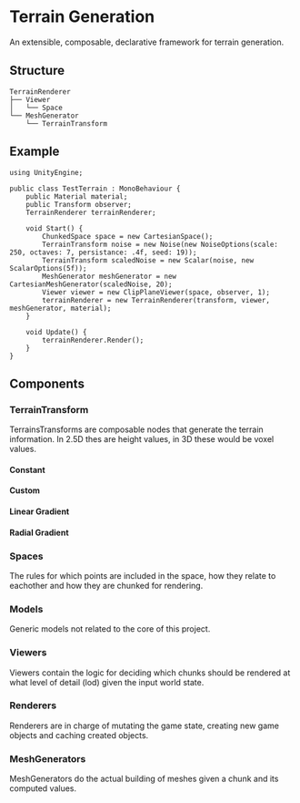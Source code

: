 ﻿# Terrain Generation

An extensible, composable, declarative framework for terrain generation.

## Structure

```
TerrainRenderer
├── Viewer
│   └── Space
└── MeshGenerator
    └── TerrainTransform
```

## Example

```
using UnityEngine;

public class TestTerrain : MonoBehaviour {
    public Material material;
    public Transform observer;
    TerrainRenderer terrainRenderer;

    void Start() {
        ChunkedSpace space = new CartesianSpace();
        TerrainTransform noise = new Noise(new NoiseOptions(scale: 250, octaves: 7, persistance: .4f, seed: 19));
        TerrainTransform scaledNoise = new Scalar(noise, new ScalarOptions(5f));
        MeshGenerator meshGenerator = new CartesianMeshGenerator(scaledNoise, 20);
        Viewer viewer = new ClipPlaneViewer(space, observer, 1);
        terrainRenderer = new TerrainRenderer(transform, viewer, meshGenerator, material);
    }

    void Update() {
        terrainRenderer.Render();
    }
}

```

## Components

### TerrainTransform

TerrainsTransforms are composable nodes that generate the terrain information. In 2.5D thes are height values, in 3D these would be voxel values.

#### Constant

#### Custom

#### Linear Gradient

#### Radial Gradient

### Spaces

The rules for which points are included in the space, how they relate to eachother and how they are chunked for rendering. 

### Models

Generic models not related to the core of this project.

### Viewers

Viewers contain the logic for deciding which chunks should be rendered at what level of detail (lod) given the input world state.

### Renderers

Renderers are in charge of mutating the game state, creating new game objects and caching created objects.

### MeshGenerators

MeshGenerators do the actual building of meshes given a chunk and its computed values.

